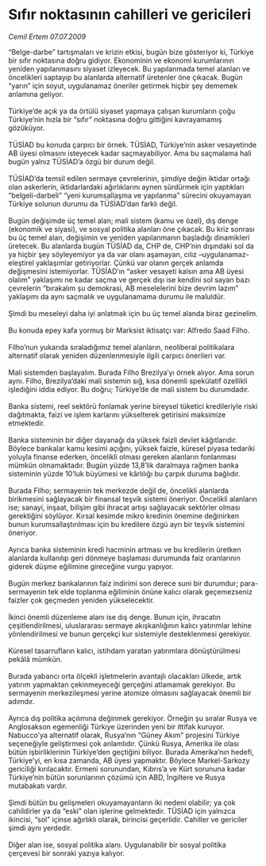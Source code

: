 # Sıfır noktasının cahilleri ve gericileri

*Cemil Ertem 07.07.2009*

<div class="taraf_structure_2col_1zq">
<div class="margen_n">



 <p>“Belge-darbe” tartışmaları ve krizin etkisi, bugün bize gösteriyor ki, Türkiye bir sıfır noktasına doğru gidiyor. Ekonominin ve ekonomi kurumlarının yeniden yapılanmasını siyaset izleyecek. Bu yapılanmada temel alanları ve öncelikleri saptayıp bu alanlarda alternatif üretenler öne çıkacak. Bugün “yarın” için soyut, uygulanamaz öneriler getirmek hiçbir şey dememek anlamına geliyor. <br/><br/>Türkiye’de açık ya da örtülü siyaset yapmaya çalışan kurumların çoğu Türkiye’nin hızla bir “sıfır” noktasına doğru gittiğini kavrayamamış gözüküyor. <br/><br/>TÜSİAD bu konuda çarpıcı bir örnek. TÜSİAD, Türkiye’nin asker vesayetinde AB üyesi olmasını isteyecek kadar saçmayabiliyor. Ama bu saçmalama hali bugün yalnız TÜSİAD’a özgü bir durum değil. <br/><br/>TÜSİAD’da temsil edilen sermaye çevrelerinin, şimdiye değin iktidar ortağı olan askerlerin, iktidarlardaki ağırlıklarını aynen sürdürmek için yaptıkları “belgeli-darbeli” “yeni kurumsallaşma ve yapılanma” sürecini okuyamayan Türkiye solunun durumu da TÜSİAD’dan farklı değil. <br/><br/>Bugün değişimde üç temel alan; mali sistem (kamu ve özel), dış denge (ekonomik ve siyasi), ve sosyal politika alanları öne çıkacak. Bu kriz sonrası bu üç temel alan, değişimin ve yeniden yapılanmanın başladığı dinamikleri üretecek. Bu alanlarda bugün TÜSİAD da, CHP de, CHP’nin dışındaki sol da ya hiçbir şey söyleyemiyor ya da var olanı aşamayan, cılız –uygulanamaz- eleştirel yaklaşımlar getiriyorlar. Çünkü var olanın gerçek anlamda değişmesini istemiyorlar. TÜSİAD’ın “asker vesayeti kalsın ama AB üyesi olalım” yaklaşımı ne kadar saçma ve gerçek dışı ise kendini sol sayan bazı çevrelerin “bırakalım şu demokrasi, AB meselelerini bize devrim lazım” yaklaşımı da aynı saçmalık ve uygulanamama durumu ile maluldür. <br/><br/>Şimdi bu meseleyi daha iyi anlatmak için bu üç temel alanda biraz gezinelim. <br/><br/>Bu konuda epey kafa yormuş bir Marksist iktisatçı var: Alfredo Saad Filho. <br/><br/>Filho’nun yukarıda sıraladığımız temel alanların, neoliberal politikalara alternatif olarak yeniden düzenlenmesiyle ilgili çarpıcı önerileri var. <br/><br/>Mali sistemden başlayalım. Burada Filho Brezilya’yı örnek alıyor. Ama sorun aynı. Filho, Brezilya’daki mali sistemin sığ, kısa dönemli spekülatif özellikli işlediğini iddia ediyor. Bu doğru; Türkiye’de de mali sistem bu durumdadır. <br/><br/>Banka sistemi, reel sektörü fonlamak yerine bireysel tüketici kredileriyle riski dağıtmakta, faizi ve işlem karlarını yükselterek getirisini maksimize etmektedir. <br/><br/>Banka sisteminin bir diğer dayanağı da yüksek faizli devlet kâğıtlarıdır. Böylece bankalar kamu kesimi açığını, yüksek faizle, küresel piyasa tedariki yoluyla finanse ederken, öncelikli olması gereken alanların fonlanması mümkün olmamaktadır. Bugün yüzde 13,8’lik daralmaya rağmen banka sisteminin yüzde 10’luk büyümesi ve kârlılığı bu çarpık duruma bağlıdır. <br/><br/>Burada Filho; sermayenin tek merkezde değil de, öncelikli alanlarda birikmesini sağlayacak bir finansal teşvik sistemi öneriyor. Öncelikli alanların ise; sanayi, inşaat, bilişim gibi ihracat artışı sağlayacak sektörler olması gerektiğini söylüyor. Kırsal kesimde mikro kredinin önemine değinirken bunun kurumsallaştırılması için bu kredilere özgü ayrı bir teşvik sistemini öneriyor. <br/><br/>Ayrıca banka sisteminin kredi hacminin artması ve bu kredilerin üretken alanlarda kullanılıp geri dönmeye başlaması durumunda faiz oranlarının giderek düşme eğilimine gireceğine vurgu yapıyor. <br/><br/>Bugün merkez bankalarının faiz indirimi son derece suni bir durumdur; para-sermayenin tek elde toplanma eğiliminin önüne kalıcı olarak geçemezseniz faizler çok geçmeden yeniden yükselecektir. <br/><br/>İkinci önemli düzenleme alanı ise dış denge. Bunun için, ihracatın çeşitlendirilmesi, uluslararası sermaye akışkanlığının kalıcı yatırımlar lehine yönlendirilmesi ve bunun gerçekçi kur sistemiyle desteklenmesi gerekiyor. <br/><br/>Küresel tasarrufların kalıcı, istihdam yaratan yatırımlara dönüştürülmesi pekâlâ mümkün. <br/><br/>Burada yabancı orta ölçekli işletmelerin avantajlı olacakları ülkede, artık yatırım yapmaktan çekinmeyeceği gerçeğini atlamamak gerekiyor. Bu sermayenin merkezileşmesi yerine atomize olmasını sağlayacak önemli bir adımdır. <br/><br/>Ayrıca dış politika açılımına değinmek gerekiyor. Örneğin şu sıralar Rusya ve Anglosakson egemenliği Türkiye üzerinden yeni bir ittifak kuruyor. Nabucco’ya alternatif olarak, Rusya’nın “Güney Akım” projesini Türkiye seçeneğiyle geliştirmesi çok anlamlıdır. Çünkü Rusya, Amerika ile olası bütün işbirliklerinin Türkiye’den geçtiğini biliyor. Burada Amerika’nın hedefi, Türkiye’yi, en kısa zamanda, AB üyesi yapmaktır. Böylece Markel-Sarkozy gericiliği kırılacaktır. Ermeni sorunundan, Kıbrıs’a ve Kürt sorununa kadar Türkiye’nin bütün sorunlarının çözümü için ABD, İngiltere ve Rusya mutabakatı vardır. <br/><br/>Şimdi bütün bu gelişmeleri okuyamayanların iki nedeni olabilir; ya çok cahildirler ya da “eski” olan işlerine gelmektedir. TÜSİAD için yalnızca ikincisi, “sol” içinse ağırlıklı olarak, birincisi geçerlidir. Cahiller ve gericiler şimdi aynı yerdedir. <br/><br/>Diğer alan ise, sosyal politika alanı. Uygulanabilir bir sosyal politika çerçevesi bir sonraki yazıya kalıyor.</p>
<br/>
<br/>
<br/>



<br/>


<div id="taraf_not">
</div>

</div>


</div>
